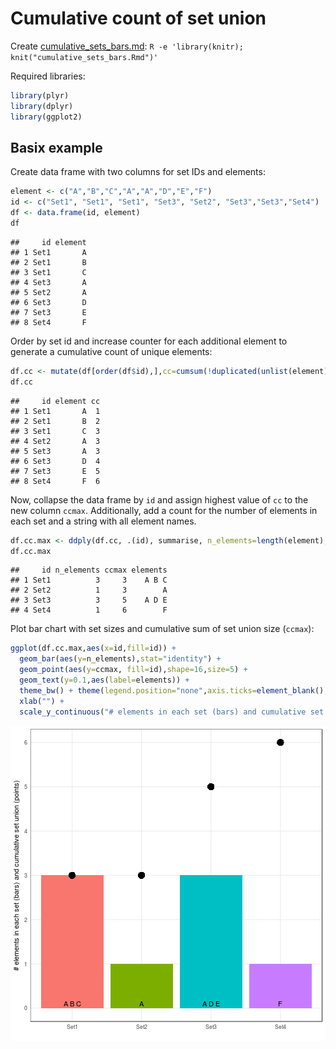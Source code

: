 # Cumulative count of set union

Create [cumulative_sets_bars.md](cumulative_sets_bars.md): `R -e 'library(knitr); knit("cumulative_sets_bars.Rmd")'`

Required libraries:

```r
library(plyr)
library(dplyr)
library(ggplot2)
```

## Basix example

Create data frame with two columns for set IDs and elements:


```r
element <- c("A","B","C","A","A","D","E","F")
id <- c("Set1", "Set1", "Set1", "Set3", "Set2", "Set3","Set3","Set4")
df <- data.frame(id, element)
df
```

```
##     id element
## 1 Set1       A
## 2 Set1       B
## 3 Set1       C
## 4 Set3       A
## 5 Set2       A
## 6 Set3       D
## 7 Set3       E
## 8 Set4       F
```

Order by set id and increase counter for each additional element to generate a cumulative count of unique elements:


```r
df.cc <- mutate(df[order(df$id),],cc=cumsum(!duplicated(unlist(element))))
df.cc
```

```
##     id element cc
## 1 Set1       A  1
## 2 Set1       B  2
## 3 Set1       C  3
## 4 Set2       A  3
## 5 Set3       A  3
## 6 Set3       D  4
## 7 Set3       E  5
## 8 Set4       F  6
```

Now, collapse the data frame by `id` and assign highest value of `cc` to the new column `ccmax`.
Additionally, add a count for the number of elements in each set and a string with all element names.


```r
df.cc.max <- ddply(df.cc, .(id), summarise, n_elements=length(element), ccmax=max(cc), elements=paste(element,collapse=" "))
df.cc.max
```

```
##     id n_elements ccmax elements
## 1 Set1          3     3    A B C
## 2 Set2          1     3        A
## 3 Set3          3     5    A D E
## 4 Set4          1     6        F
```

Plot bar chart with set sizes and cumulative sum of set union size (`ccmax`):

```r
ggplot(df.cc.max,aes(x=id,fill=id)) +
  geom_bar(aes(y=n_elements),stat="identity") +
  geom_point(aes(y=ccmax, fill=id),shape=16,size=5) +
  geom_text(y=0.1,aes(label=elements)) +
  theme_bw() + theme(legend.position="none",axis.ticks=element_blank(),panel.grid.minor.y=element_blank()) +
  xlab("") +
  scale_y_continuous("# elements in each set (bars) and cumulative set union (points)",breaks=seq(0,6,1),labels=(seq(0,6,1)))
```

![plot of chunk cumulative_sets_bars](figure/cumulative_sets_bars-1.png)

